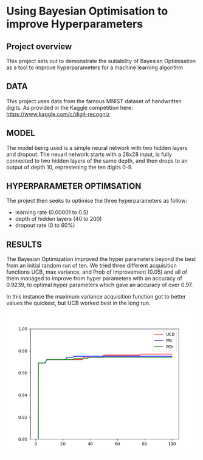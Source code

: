 # Using Bayesian Optimisation to improve Hyperparameters 


## Project overview
This project sets out to demonstrate the suitability of Bayesian Optimisation as a tool to improve hyperparameters for a machine learning algorithm

## DATA
This project uses data from the famous MNIST dataset of handwritten digits.  As provided in the Kaggle competition here: https://www.kaggle.com/c/digit-recogniz

## MODEL 
The model being used is a simple neural network with two hidden layers and dropout.  The neuarl network starts with a 28x28 input, is fully connected to two hidden layers of the same depth, and then drops to an output of depth 10, represtening the ten digits 0-9.

## HYPERPARAMETER OPTIMSATION
The project then seeks to optimise the three hyperparameters as follow:
- learning rate (0.00001 to 0.5)
- depth of hidden layers (40 to 200)
- dropout rate (0 to 60%)

## RESULTS
The Bayesian Optimization improved the hyper parameters beyond the best from an initial random run of ten.  We tried three different acquisition functions UCB, max variance, and Prob of Improvement (0.05) and all of them managed to improve from hyper parameters with an accuracy of 0.9239, to optimal hyper parameters which gave an accuracy of over 0.97.

In this instance the maximum variance acquisition function got to better values the quickest, but UCB worked best in the long run.

![Screenshot](chart1.png)



